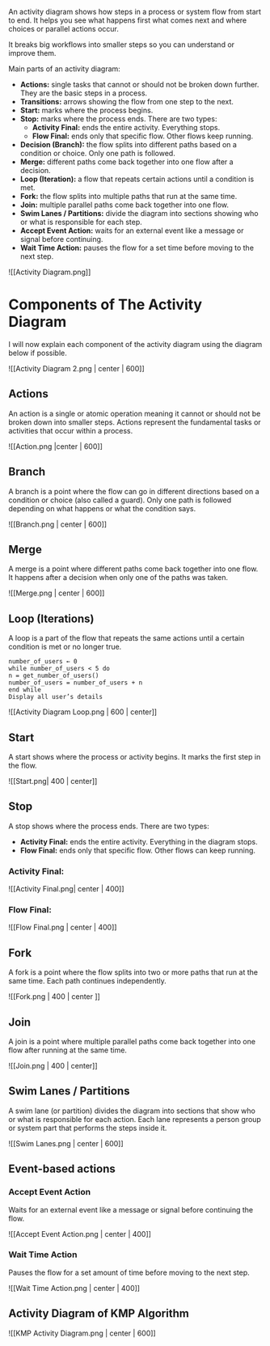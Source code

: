 An activity diagram shows how steps in a process or system flow from start to end. It helps you see what happens first what comes next and where choices or parallel actions occur.

It breaks big workflows into smaller steps so you can understand or improve them.

Main parts of an activity diagram:

- **Actions:** single tasks that cannot or should not be broken down further. They are the basic steps in a process. 
- **Transitions:** arrows showing the flow from one step to the next.
- **Start:** marks where the process begins.
- **Stop:** marks where the process ends. There are two types:
    - **Activity Final:** ends the entire activity. Everything stops.
    - **Flow Final:** ends only that specific flow. Other flows keep running.
- **Decision (Branch):** the flow splits into different paths based on a condition or choice. Only one path is followed.
- **Merge:** different paths come back together into one flow after a decision.
- **Loop (Iteration):** a flow that repeats certain actions until a condition is met.
- **Fork:** the flow splits into multiple paths that run at the same time.
- **Join:** multiple parallel paths come back together into one flow.
- **Swim Lanes / Partitions:** divide the diagram into sections showing who or what is responsible for each step.
- **Accept Event Action:** waits for an external event like a message or signal before continuing.
- **Wait Time Action:** pauses the flow for a set time before moving to the next step.


![[Activity Diagram.png]]

# Components of The Activity Diagram
I will now explain each component of the activity diagram using the diagram below if possible.

![[Activity Diagram 2.png | center | 600]]

## Actions
An action is a single or atomic operation meaning it cannot or should not be broken down into smaller steps. Actions represent the fundamental tasks or activities that occur within a process.

![[Action.png |center | 600]]
## Branch
A branch is a point where the flow can go in different directions based on a condition or choice (also called a guard). Only one path is followed depending on what happens or what the condition says.

![[Branch.png | center | 600]]
## Merge
A merge is a point where different paths come back together into one flow. It happens after a decision when only one of the paths was taken.

![[Merge.png | center | 600]]

## Loop (Iterations)
A loop is a part of the flow that repeats the same actions until a certain condition is met or no longer true.

``` Pseudocode
number_of_users ← 0
while number_of_users < 5 do
n = get_number_of_users()
number_of_users = number_of_users + n
end while
Display all user’s details
```

![[Activity Diagram Loop.png | 600 | center]]

## Start
A start shows where the process or activity begins. It marks the first step in the flow.

![[Start.png| 400 | center]]
## Stop
A stop shows where the process ends. There are two types:
- **Activity Final:** ends the entire activity. Everything in the diagram stops.
- **Flow Final:** ends only that specific flow. Other flows can keep running.

### Activity Final:
![[Activity Final.png| center | 400]]
### Flow Final:

![[Flow Final.png | center | 400]]
## Fork
A fork is a point where the flow splits into two or more paths that run at the same time. Each path continues independently.

![[Fork.png | 400 | center ]]

## Join
A join is a point where multiple parallel paths come back together into one flow after running at the same time.

![[Join.png | 400 | center]]

## Swim Lanes / Partitions
A swim lane (or partition) divides the diagram into sections that show who or what is responsible for each action. Each lane represents a person group or system part that performs the steps inside it.

![[Swim Lanes.png | center | 600]]

## Event-based actions
### Accept Event Action 
Waits for an external event like a message or signal before continuing the flow.

![[Accept Event Action.png | center | 400]]
### Wait Time Action 
Pauses the flow for a set amount of time before moving to the next step.

![[Wait Time Action.png | center | 400]]

## Activity Diagram of KMP Algorithm

![[KMP Activity Diagram.png | center | 600]]
